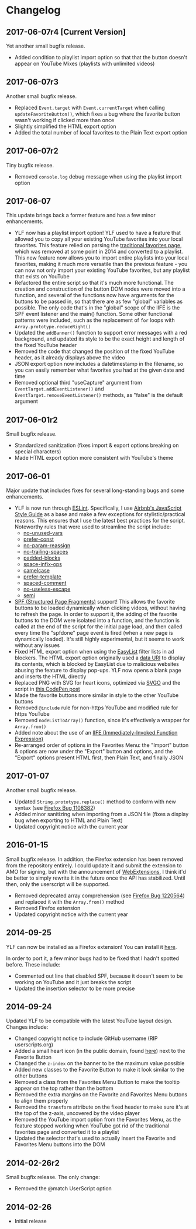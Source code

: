 # Changelog

## 2017-06-07r4 [Current Version]

Yet another small bugfix release.

* Added condition to playlist import option so that that the button doesn't
appear on YouTube Mixes (playlists with unlimited videos)

## 2017-06-07r3

Another small bugfix release.

* Replaced `Event.target` with `Event.currentTarget` when calling 
`updateFavoriteButton()`, which fixes a bug where the favorite button wasn't
working if clicked more than once
* Slightly simplified the HTML export option
* Added the total number of local favorites to the Plain Text export option

## 2017-06-07r2

Tiny bugfix release.

* Removed `console.log` debug message when using the playlist import option

## 2017-06-07

This update brings back a former feature and has a few minor enhancements.

* YLF now has a playlist import option! YLF used to have a feature that allowed
you to copy all your existing YouTube favorites into your local favorites. This
feature relied on parsing the
[traditional favorites page](https://www.youtube.com/my_favorites), which was
removed at some point in 2014 and converted to a playlist. This new feature
now allows you to import entire playlists into your local favorites, making it
much more versatile than the previous feature - you can now not only import
your existing YouTube favorites, but any playlist that exists on YouTube
* Refactored the entire script so that it's much more functional. The creation
and construction of the button DOM nodes were moved into a function, and
several of the functions now have arguments for the buttons to be passed in,
so that there are as few "global" variables as possible. The only code that's
in the "global" scope of the IIFE is the SPF event listener and the main()
function. Some other functional patterns were included, such as the replacement
of `for` loops with  `Array.prototype.reduceRight()`
* Updated the `addBanner()` function to support error messages with a red
background, and updated its style to be the exact height and length of the
fixed YouTube header
* Removed the code that changed the position of the fixed YouTube header, as it
already displays above the video
* JSON export option now includes a datetimestamp in the filename, so you can
easily remember what favorites you had at the given date and time
* Removed optional third "useCapture" argument from
`EventTarget.addEventListener()` and
`EventTarget.removeEventListener()` methods, as "false" is the default
argument

## 2017-06-01r2

Small bugfix release.

* Standardized sanitization (fixes import & export options breaking on special
characters)
* Made HTML export option more consistent with YouTube's theme

## 2017-06-01

Major update that includes fixes for several long-standing bugs and some
enhancements.

* YLF is now run through [ESLint](http://eslint.org/). Specifically, I use
[Airbnb's JavaScript Style Guide](https://github.com/airbnb/javascript) as a
base and make a few exceptions for stylistic/practical reasons. This ensures
that I use the latest best practices for the script. Noteworthy rules that were
used to streamline the script include:
    * [no-unused-vars](http://eslint.org/docs/rules/no-unused-vars)
    * [prefer-const](http://eslint.org/docs/rules/prefer-const)
    * [no-param-reassign](http://eslint.org/docs/rules/no-param-reassign)
    * [no-trailing-spaces](http://eslint.org/docs/rules/no-trailing-spaces)
    * [padded-blocks](http://eslint.org/docs/rules/padded-blocks)
    * [space-infix-ops](http://eslint.org/docs/rules/space-infix-ops)
    * [camelcase](http://eslint.org/docs/rules/camelcase)
    * [prefer-template](http://eslint.org/docs/rules/prefer-template)
    * [spaced-comment](http://eslint.org/docs/rules/spaced-comment)
    * [no-useless-escape](http://eslint.org/docs/rules/no-useless-escape)
    * [semi](http://eslint.org/docs/rules/semi)
* [SPF (Structured Page Fragments)](https://youtube.github.io/spfjs/) support!
This allows the favorite buttons to be loaded dynamically when clicking videos,
without having to refresh the page. In order to support it, the adding of the
favorite buttons to the DOM were isolated into a function, and the function is
called at the end of the script for the initial page load, and then called
every time the "spfdone" page event is fired (when a new page is dynamically
loaded). It's still highly experimental, but it seems to work without any
issues
* Fixed HTML export option when using the [EasyList](https://easylist.to/)
filter lists in ad blockers. The HTML export option originally used a
[data URI](https://en.wikipedia.org/wiki/Data_URI_scheme) to display its
contents, which is blocked by EasyList due to malicious websites abusing the
feature to display pop-ups. YLF now opens a blank page and inserts the HTML
directly
* Replaced PNG with SVG for heart icons, optimized via
[SVGO](https://github.com/svg/svgo) and the script in
[this CodePen post](https://codepen.io/tigt/post/optimizing-svgs-in-data-uris)
* Made the favorite buttons more similar in style to the other YouTube buttons
* Removed `@include` rule for non-https YouTube and modified rule for https
YouTube
* Removed `nodeListToArray()` function, since it's effectively a wrapper
for `Array.from()`
* Added note about the use of an
[IIFE (Immediately-Invoked Function Expression)](https://en.wikipedia.org/wiki/Immediately-invoked_function_expression)
* Re-arranged order of options in the Favorites Menu: the "Import" button &
options are now under the "Export" button and options, and the "Export" options
present HTML first, then Plain Text, and finally JSON

## 2017-01-07

Another small bugfix release.

* Updated `String.prototype.replace()` method to conform with new syntax
(see
[Firefox Bug 1108382](https://bugzilla.mozilla.org/show_bug.cgi?id=1108382))
* Added minor sanitizing when importing from a JSON file (fixes a display bug
when exporting to HTML and Plain Text)
* Updated copyright notice with the current year

## 2016-01-15

Small bugfix release. In addition, the Firefox extension has been removed from
the repository entirely. I could update it and submit the extension to AMO
for signing, but with the announcement of
[WebExtensions](https://blog.mozilla.org/addons/2015/08/21/the-future-of-developing-firefox-add-ons/),
I think it'd be better to simply rewrite it in the future once the API has
stabilized. Until then, only the userscript will be supported.

* Removed deprecated array comprehension
(see
[Firefox Bug 1220564](https://bugzilla.mozilla.org/show_bug.cgi?id=1220564))
and replaced it with the `Array.from()` method
* Removed Firefox extension
* Updated copyright notice with the current year

## 2014-09-25

YLF can now be installed as a Firefox extension! You can install it
[here](https://github.com/integers/youtube-local-favorites/raw/master/src/firefox-extension/youtube-local-favorites.xpi).

In order to port it, a few minor bugs had to be fixed that I hadn't spotted
before. These include:

* Commented out line that disabled SPF, because it doesn't seem to be working
on YouTube and it just breaks the script
* Updated the insertion selector to be more precise

## 2014-09-24

Updated YLF to be compatible with the latest YouTube layout design. Changes
include:

* Changed copyright notice to include GitHub username (RIP userscripts.org)
* Added a small heart icon (in the public domain, found
[here](https://thenounproject.com/term/heart/219/)) next to the Favorite Button
* Changed the `z-index` on the banner to be the maximum value possible
* Added new classes to the Favorite Button to make it look similar to the other
buttons
* Removed a class from the Favorites Menu Button to make the tooltip appear on
the top rather than the bottom
* Removed the extra margins on the Favorite and Favorites Menu buttons to align
them properly
* Removed the `transform` attribute on the fixed header to make sure it's
at the top of the z-axis, uncovered by the video player
* Removed the YouTube import option from the Favorites Menu, as the feature
stopped working when YouTube got rid of the traditional favorites page and
converted it to a playlist
* Updated the selector that's used to actually insert the Favorite and
Favorites Menu buttons into the DOM

## 2014-02-26r2

Small bugfix release. The only change:

* Removed the @match UserScript option

## 2014-02-26

* Initial release

